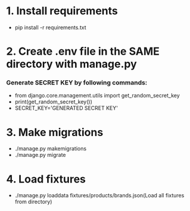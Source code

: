 # 1. Install requirements  
* pip install -r requirements.txt  

# 2. Create .env file in the SAME directory with manage.py  

### Generate SECRET KEY by following commands:
* from django.core.management.utils import get_random_secret_key
* print(get_random_secret_key())
* SECRET_KEY='GENERATED SECRET KEY'  

# 3. Make migrations
* ./manage.py makemigrations
* ./manage.py migrate  

# 4. Load fixtures
* ./manage.py loaddata fixtures/products/brands.json(Load all fixtures from directory)
 
